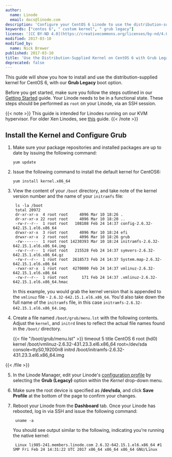 ```yaml
---
author:
  name: Linode
  email: docs@linode.com
description: 'Configure your CentOS 6 Linode to use the distribution-supplied kernel'
keywords: ["centos 6", " custom kernel", " grub legacy"]
license: '[CC BY-ND 4.0](https://creativecommons.org/licenses/by-nd/4.0)'
modified: 2017-03-10
modified_by:
  name: Nick Brewer
published: 2017-03-10
title: 'Use the Distribution-Supplied Kernel on CentOS 6 with Grub Legacy'
deprecated: false
---
```


This guide will show you how to install and use the distribution-supplied kernel for CentOS 6, with our **Grub Legacy** boot option.

Before you get started, make sure you follow the steps outlined in our [Getting Started](/docs/getting-started) guide. Your Linode needs to be in a functional state. These steps should be performed as `root` on your Linode, via an SSH session.

{{< note >}}
This guide is intended for Linodes running on our KVM hypervisor. For older Xen Linodes, see [this](/docs/tools-reference/custom-kernels-distros/run-a-distributionsupplied-kernel-with-pvgrub) guide.
{{< /note >}}

## Install the Kernel and Configure Grub


1.  Make sure your package repositories and installed packages are up to date by issuing the following command:

        yum update

2.  Issue the following command to install the default kernel for CentOS6:

        yum install kernel.x86_64

3. View the content of your `/boot` directory, and take note of the kernel version number and the name of your `initramfs` file:

		ls -la /boot
		total 20972
		dr-xr-xr-x  4 root root     4096 Mar 10 18:26 .
		dr-xr-xr-x 22 root root     4096 Mar 10 18:20 ..
		-rw-r--r--  1 root root   108108 Feb 24 14:37 config-2.6.32-642.15.1.el6.x86_64
		drwxr-xr-x  3 root root     4096 Mar 10 18:24 efi
		drwxr-xr-x  2 root root     4096 Mar 10 18:26 grub
		-rw-------  1 root root 14230393 Mar 10 18:24 initramfs-2.6.32-642.15.1.el6.x86_64.img
		-rw-r--r--  1 root root   215528 Feb 24 14:37 symvers-2.6.32-642.15.1.el6.x86_64.gz
		-rw-r--r--  1 root root  2618573 Feb 24 14:37 System.map-2.6.32-642.15.1.el6.x86_64
		-rwxr-xr-x  1 root root  4270000 Feb 24 14:37 vmlinuz-2.6.32-642.15.1.el6.x86_64
		-rw-r--r--  1 root root      171 Feb 24 14:37 .vmlinuz-2.6.32-642.15.1.el6.x86_64.hmac

	In this example, you would grab the kernel version that is appended to the `vmlinuz` file - `2.6.32-642.15.1.el6.x86_64`. You'd also take down the full name of the `initramfs` file, in this case `initramfs-2.6.32-642.15.1.el6.x86_64.img`.

4.  Create a file named `/boot/grub/menu.lst` with the following contents. Adjust the `kernel`, and `initrd` lines to reflect the actual file names found in the `/boot/` directory.

    {{< file "/boot/grub/menu.lst" >}}
timeout 5
title CentOS 6
	root (hd0)
	kernel /boot/vmlinuz-2.6.32-431.23.3.el6.x86_64 root=/dev/sda console=ttyS0,19200n8
	initrd /boot/initramfs-2.6.32-431.23.3.el6.x86_64.img
	

{{< /file >}}


5.  In the Linode Manager, edit your Linode's [configuration profile](/docs/platform/disk-images/disk-images-and-configuration-profiles/#editing-a-configuration-profile) by selecting the **Grub (Legacy)** option within the *Kernel* drop-down menu.

6.  Make sure the root device is specified as **/dev/sda**, and click **Save Profile** at the bottom of the page to confirm your changes.

7. Reboot your Linode from the **Dashboard** tab. Once your Linode has rebooted, log in via SSH and issue the following command:

        uname -a

    You should see output similar to the following, indicating you're running the native kernel:

        Linux li985-241.members.linode.com 2.6.32-642.15.1.el6.x86_64 #1 SMP Fri Feb 24 14:31:22 UTC 2017 x86_64 x86_64 x86_64 GNU/Linux
